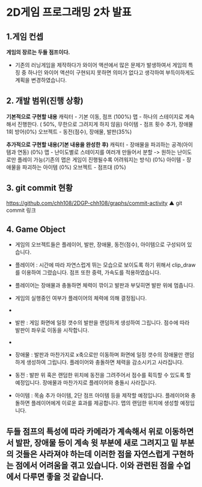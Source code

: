 ﻿# 2D게임 프로그래밍 2차 발표

## 1.게임 컨셉

**게임의 장르는 두들 점프이다.**
- 기존의 러닝게임을 제작하다가 와이어 액션에서 많은 문제가 발생하여서 게임의 특징 중 하나인 와이어 액션이 구현되지 못하면 의미가 없다고 생각하여 부득이하게도 계획을 변경하였습니다.

## 2. 개발 범위(진행 상황)
**기본적으로 구현할 내용**
캐릭터 - 기본 이동, 점프 (100%)
맵 - 하나의 스테이지로 계속해서 진행한다. ( 50%, 무한으로 그려지게 하지 않음)
아이템 - 점프 횟수 추가, 장애물 1회 방어(0%)
오브젝트 - 동전(점수), 장애물, 발판(35%)

**추가적으로 구현할 내용(기본 내용을 완성한 후)**
캐릭터 - 장애물을 파괴하는 공격(아이템과 연동) (0%)
맵 - 난이도별로 스테이지를 여러개 만들어서 분할 -> 원하는 난이도로만 플레이 가능(기존의 맵은 게임이 진행될수록 어려워지는 방식) (0%)
아이템 - 장애물을 파괴하는 아이템 (0%)
오브젝트 - 점프대 (0%)

## 3. git commit 현황
https://github.com/chh108/2DGP-chh108/graphs/commit-activity
▲ git commit 링크

## 4. Game Object
- 게임의 오브젝트들은 플레이어, 발판, 장애물, 동전(점수), 아이템으로 구성되어 있습니다.

 - 플레이어 : 시간에 따라 자연스럽게 뛰는 모습으로 보이도록 하기 위해서 clip_draw를 이용하여 그렸습니다. 점프 또한 중력, 가속도를 적용하였습니다.
 - 플레이어는 장애물과 충돌하면 체력이 깎이고 발판과 부딪히면 발판 위에 멈춥니다.
 - 게임의 실행중인 여부가 플레이어의 체력에 의해 결정됩니다.
 - 
 - 발판 : 게임 화면에 일정 갯수의 발판을 랜덤하게 생성하여 그립니다. 점수에 따라 발판이 좌우로 이동을 시작합니다.
 - 
 - 장애물 : 발판과 마찬가지로 x축으로만 이동하며 화면에 일정 갯수의 장애물만 랜덤하게 생성하여 그립니다.  플레이어와 충돌하면 체력을 감소시키고 사라집니다.

- 동전 : 발판 위 혹은 랜덤한 위치에 동전을 그려주어서 점수를 획득할 수 있도록 할 예정입니다.
장애물과 마찬가지로 플레이어와 충돌시 사라집니다.

- 아이템 : 목숨 추가 아이템, 2단 점프 아이템 등을 제작할 예정입니다. 플레이어와 충돌하면 플레이어에게 이로운 효과를 제공합니다. 맵의 랜덤한 위치에 생성할 예정입니다.

두들 점프의 특성에 따라 카메라가 계속해서 위로 이동하면서 발판, 장애물 등이 계속 윗 부분에 새로 그려지고 밑 부분의 것들은 사라져야 하는데 이러한 점을 자연스럽게 구현하는 점에서 어려움을 겪고 있습니다. 이와 관련된 점을 수업에서 다루면 좋을 것 같습니다.
 - 
